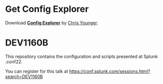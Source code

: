 # Get Config Explorer
Download [**Config Explorer**](https://splunkbase.splunk.com/app/4353/) by [Chris Younger](https://github.com/ChrisYounger).

# DEV1160B
This repository contains the configuration and scripts presented at Splunk .conf22.

You can register for this talk at https://conf.splunk.com/sessions.html?search=DEV1160B
